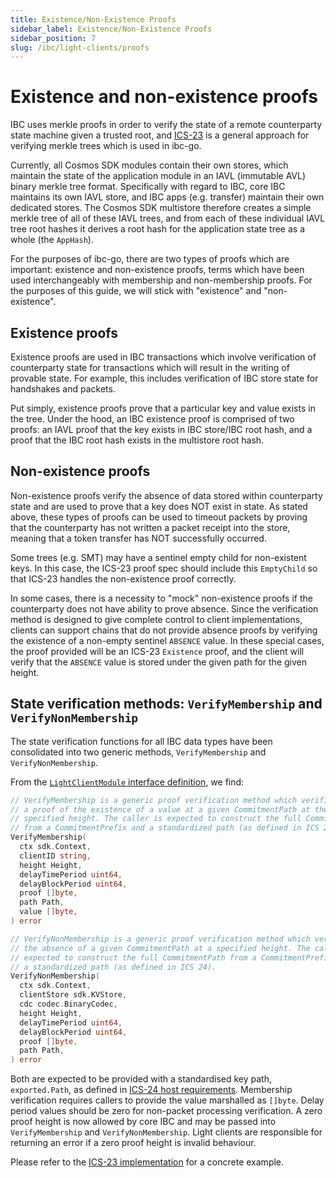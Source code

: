 ```yaml
---
title: Existence/Non-Existence Proofs
sidebar_label: Existence/Non-Existence Proofs
sidebar_position: 7
slug: /ibc/light-clients/proofs
---
```



# Existence and non-existence proofs

IBC uses merkle proofs in order to verify the state of a remote counterparty state machine given a trusted root, and [ICS-23](https://github.com/cosmos/ics23/tree/master/go) is a general approach for verifying merkle trees which is used in ibc-go.

Currently, all Cosmos SDK modules contain their own stores, which maintain the state of the application module in an IAVL (immutable AVL) binary merkle tree format. Specifically with regard to IBC, core IBC maintains its own IAVL store, and IBC apps (e.g. transfer) maintain their own dedicated stores. The Cosmos SDK multistore therefore creates a simple merkle tree of all of these IAVL trees, and from each of these individual IAVL tree root hashes it derives a root hash for the application state tree as a whole (the `AppHash`).

For the purposes of ibc-go, there are two types of proofs which are important: existence and non-existence proofs, terms which have been used interchangeably with membership and non-membership proofs. For the purposes of this guide, we will stick with "existence" and "non-existence".

## Existence proofs

Existence proofs are used in IBC transactions which involve verification of counterparty state for transactions which will result in the writing of provable state. For example, this includes verification of IBC store state for handshakes and packets.

Put simply, existence proofs prove that a particular key and value exists in the tree. Under the hood, an IBC existence proof is comprised of two proofs: an IAVL proof that the key exists in IBC store/IBC root hash, and a proof that the IBC root hash exists in the multistore root hash.

## Non-existence proofs

Non-existence proofs verify the absence of data stored within counterparty state and are used to prove that a key does NOT exist in state. As stated above, these types of proofs can be used to timeout packets by proving that the counterparty has not written a packet receipt into the store, meaning that a token transfer has NOT successfully occurred.

Some trees (e.g. SMT) may have a sentinel empty child for non-existent keys. In this case, the ICS-23 proof spec should include this `EmptyChild` so that ICS-23 handles the non-existence proof correctly.

In some cases, there is a necessity to "mock" non-existence proofs if the counterparty does not have ability to prove absence. Since the verification method is designed to give complete control to client implementations, clients can support chains that do not provide absence proofs by verifying the existence of a non-empty sentinel `ABSENCE` value. In these special cases, the proof provided will be an ICS-23 `Existence` proof, and the client will verify that the `ABSENCE` value is stored under the given path for the given height.

## State verification methods: `VerifyMembership` and `VerifyNonMembership`

The state verification functions for all IBC data types have been consolidated into two generic methods, `VerifyMembership` and `VerifyNonMembership`.

From the [`LightClientModule` interface definition](https://github.com/cosmos/ibc-go/blob/main/modules/core/exported/client.go#L56), we find:

```go
// VerifyMembership is a generic proof verification method which verifies 
// a proof of the existence of a value at a given CommitmentPath at the 
// specified height. The caller is expected to construct the full CommitmentPath
// from a CommitmentPrefix and a standardized path (as defined in ICS 24).
VerifyMembership(
  ctx sdk.Context,
  clientID string,
  height Height,
  delayTimePeriod uint64,
  delayBlockPeriod uint64,
  proof []byte,
  path Path,
  value []byte,
) error

// VerifyNonMembership is a generic proof verification method which verifies
// the absence of a given CommitmentPath at a specified height. The caller is
// expected to construct the full CommitmentPath from a CommitmentPrefix and 
// a standardized path (as defined in ICS 24).
VerifyNonMembership(
  ctx sdk.Context,
  clientStore sdk.KVStore,
  cdc codec.BinaryCodec,
  height Height,
  delayTimePeriod uint64,
  delayBlockPeriod uint64,
  proof []byte,
  path Path,
) error
```

Both are expected to be provided with a standardised key path, `exported.Path`, as defined in [ICS-24 host requirements](https://github.com/cosmos/ibc/tree/main/spec/core/ics-024-host-requirements). Membership verification requires callers to provide the value marshalled as `[]byte`. Delay period values should be zero for non-packet processing verification. A zero proof height is now allowed by core IBC and may be passed into `VerifyMembership` and `VerifyNonMembership`. Light clients are responsible for returning an error if a zero proof height is invalid behaviour.

Please refer to the [ICS-23 implementation](https://github.com/cosmos/ibc-go/blob/v7.0.0/modules/core/23-commitment/types/merkle.go#L131-L205) for a concrete example.
